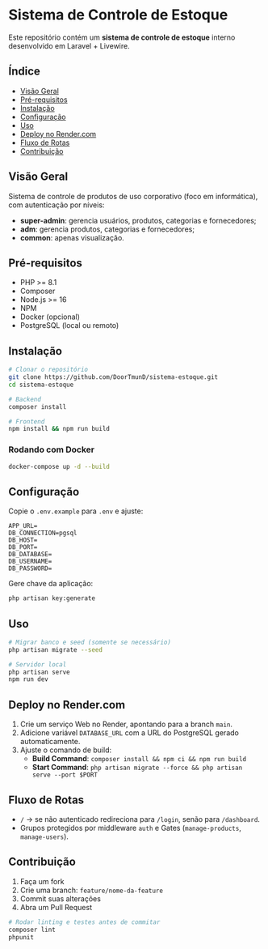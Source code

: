 # Sistema de Controle de Estoque

Este repositório contém um **sistema de controle de estoque** interno desenvolvido em Laravel + Livewire.

## Índice
- [Visão Geral](#visão-geral)
- [Pré-requisitos](#pré-requisitos)
- [Instalação](#instalação)
- [Configuração](#configuração)
- [Uso](#uso)
- [Deploy no Render.com](#deploy-no-rendercom)
- [Fluxo de Rotas](#fluxo-de-rotas)
- [Contribuição](#contribuição)

## Visão Geral
Sistema de controle de produtos de uso corporativo (foco em informática), com autenticação por níveis:
- **super-admin**: gerencia usuários, produtos, categorias e fornecedores;
- **adm**: gerencia produtos, categorias e fornecedores;
- **common**: apenas visualização.

## Pré-requisitos
- PHP >= 8.1
- Composer
- Node.js >= 16
- NPM
- Docker (opcional)
- PostgreSQL (local ou remoto)

## Instalação
```bash
# Clonar o repositório
git clone https://github.com/DoorTmunD/sistema-estoque.git
cd sistema-estoque

# Backend
composer install

# Frontend
npm install && npm run build
```

### Rodando com Docker
```bash
docker-compose up -d --build
```

## Configuração
Copie o `.env.example` para `.env` e ajuste:
```
APP_URL=
DB_CONNECTION=pgsql
DB_HOST=
DB_PORT=
DB_DATABASE=
DB_USERNAME=
DB_PASSWORD=
```
Gere chave da aplicação:
```bash
php artisan key:generate
```

## Uso
```bash
# Migrar banco e seed (somente se necessário)
php artisan migrate --seed

# Servidor local
php artisan serve
npm run dev
```

## Deploy no Render.com
1. Crie um serviço Web no Render, apontando para a branch `main`.
2. Adicione variável `DATABASE_URL` com a URL do PostgreSQL gerado automaticamente.
3. Ajuste o comando de build:
   - **Build Command**: `composer install && npm ci && npm run build`
   - **Start Command**: `php artisan migrate --force && php artisan serve --port $PORT`

## Fluxo de Rotas
- `/` → se não autenticado redireciona para `/login`, senão para `/dashboard`.
- Grupos protegidos por middleware `auth` e Gates (`manage-products`, `manage-users`).

## Contribuição
1. Faça um fork
2. Crie uma branch: `feature/nome-da-feature`
3. Commit suas alterações
4. Abra um Pull Request

```bash
# Rodar linting e testes antes de commitar
composer lint
phpunit
``` 
